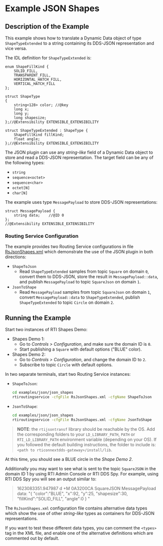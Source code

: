 # Example JSON Shapes

## Description of the Example

This example shows how to translate a Dynamic Data object of type
`ShapeTypeExtended` to a string containing its DDS-JSON representation and vice
versa.

The IDL definition for `ShapeTypeExtended` is:

```idl
enum ShapeFillKind {
    SOLID_FILL,
    TRANSPARENT_FILL,
    HORIZONTAL_HATCH_FILL,
    VERTICAL_HATCH_FILL
};

struct ShapeType
{
    string<128> color; //@key
    long x;
    long y;
    long shapesize;
};//@Extensibility EXTENSIBLE_EXTENSIBILITY

struct ShapeTypeExtended : ShapeType {
    ShapeFillKind fillKind;
    float angle;
};//@Extensibility EXTENSIBLE_EXTENSIBILITY

```

The JSON plugin can use any _string-like_ field of a Dynamic Data object to
store and read a DDS-JSON representation. The target field can be any of the
following types:

* `string`
* `sequence<octet>`
* `sequence<char>`
* `octet[N]`
* `char[N]`

The example uses type `MessagePayload` to store DDS-JSON representations:

```idl
struct MessagePayload {
    string data;    //@ID 0
};
//@Extensibility EXTENSIBLE_EXTENSIBILITY
```

### Routing Service Configuration

The example provides two Routing Service configurations in file
[RsJsonShapes.xml](RsJsonShapes.xml) which demonstrate
the use of the JSON plugin in both directions:

- `ShapeToJson`
  - Read `ShapeTypeExtended` samples from topic `Square` on domain `0`, convert
    them to DDS-JSON, store the result in `MessagePayload::data`, and publish
    `MessagePayload` to topic `SquareJson` on domain `1`.
- `JsonToShape`
  - Read `MessagePayload` samples from topic `SquareJson` on domain `1`, convert
    `MessagePayload::data` to `ShapeTypeExtended`, publish `ShapeTypeExtended`
    to topic `Circle` on domain `2`.


## Running the Example

Start two instances of RTI Shapes Demo:
- Shapes Demo 1:
  - Go to *Controls > Configuration*, and make sure the domain ID is `0`.
  - Start publishing a `Square` with default options ("BLUE" color).
- Shapes Demo 2:
  - Go to *Controls > Configuration*, and change the domain ID to `2`.
  - Subscribe to topic `Circle` with default options.

In two separate terminals, start two Routing Service instances:

- `ShapeToJson`:

  ```sh
  cd examples/json/json_shapes
  rtiroutingservice -cfgFile RsJsonShapes.xml -cfgName ShapeToJson
  ```

- `JsonToShape`:

  ```sh
  cd examples/json/json_shapes
  rtiroutingservice -cfgFile RsJsonShapes.xml -cfgName JsonToShape
  ```

> **NOTE**: the `rtijsontransf` library should be reachable by the OS. Add the
> corresponding folders to your `LD_LIBRARY_PATH`, `PATH` or
> `RTI_LD_LIBRARY_PATH` environment variable (depending on your OS). If you
> followed the default building instructions, the folder to include is:
> `<path to rticonnextdds-gateway>/install/lib`.

At this time, you should see a BLUE circle in the _Shape Demo 2_.

Additionally you may want to see what is sent to the topic `SquareJSON` in the
domain ID 1 by using RTI Admin Console or RTI DDS Spy. For example, using
RTI DDS Spy you will see an output similar to:

> 1623083351.947987  d +M  0A3200CA    SquareJSON          MessagePayload
> data: "{ "color":"BLUE", "x":92, "y":25, "shapesize":30, "fillKind":"SOLID_FILL", "angle":0 } "

The `RsJsonShapes.xml` configuration file contains alternative data types which
show the use of other _string-like_ types as containers for DDS-JSON
representations.

If you want to test these different data types, you can comment the `<types>`
tag in the XML file, and enable one of the alternative definitions which are
commented out by default.
